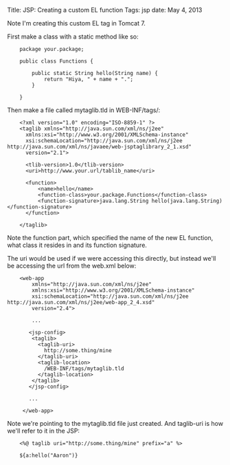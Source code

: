 Title: JSP: Creating a custom EL function
Tags: jsp
date: May 4, 2013

Note I'm creating this custom EL tag in Tomcat 7.

First make a class with a static method like so:

		package your.package;

		public class Functions {
			
			public static String hello(String name) {
				return "Hiya, " + name + ".";
			}

		}

Then make a file called mytaglib.tld in WEB-INF/tags/:

		<?xml version="1.0" encoding="ISO-8859-1" ?>
		<taglib xmlns="http://java.sun.com/xml/ns/j2ee" 
		  xmlns:xsi="http://www.w3.org/2001/XMLSchema-instance" 
		  xsi:schemaLocation="http://java.sun.com/xml/ns/j2ee http://java.sun.com/xml/ns/javaee/web-jsptaglibrary_2_1.xsd" 
		  version="2.1"> 
		  
		  <tlib-version>1.0</tlib-version>
		  <uri>http://www.your.url/tablib_name</uri>

		  <function>
		      <name>hello</name>
		      <function-class>your.package.Functions</function-class>
		      <function-signature>java.lang.String hello(java.lang.String)</function-signature>
		  </function>  

		</taglib> 

Note the function part, which specified the name of the new EL function, what class it resides in and its function signature.

The uri would be used if we were accessing this directly, but instead we'll be accessing the url from the web.xml below:

		<web-app 
		    xmlns="http://java.sun.com/xml/ns/j2ee"
		    xmlns:xsi="http://www.w3.org/2001/XMLSchema-instance"
		    xsi:schemaLocation="http://java.sun.com/xml/ns/j2ee http://java.sun.com/xml/ns/j2ee/web-app_2_4.xsd"
		    version="2.4">

		    ...
		 
		   <jsp-config>
			<taglib>
			  <taglib-uri>
			    http://some.thing/mine
			  </taglib-uri>
			  <taglib-location>
			    /WEB-INF/tags/mytaglib.tld
			  </taglib-location>
			</taglib> 
		   </jsp-config>
		   
		   ...
		 
		 </web-app>

Note we're pointing to the mytaglib.tld file just created. And taglib-uri is how we'll refer to it in the JSP:

		<%@ taglib uri="http://some.thing/mine" prefix="a" %> 

		${a:hello("Aaron")}
